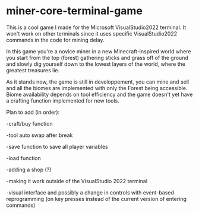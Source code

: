 # miner-core-terminal-game
This is a cool game I made for the Microsoft VisualStudio2022 terminal. It won't work on other terminals since it uses specific VisualStudio2022 commands in the code for mining delay.

In this game you're a novice miner in a new Minecraft-inspired world where you start from the top (forest) gathering sticks and grass off of the ground and slowly dig yourself down to the lowest layers of the world, where the greatest treasures lie.

As it stands now, the game is still in developpement, you can mine and sell and all the biomes are implemented with only the Forest being accessible. Biome availability depends on tool efficiency and the game doesn't yet have a crafting function implemented for new tools.

Plan to add (in order):

-craft/buy function

-tool auto swap after break

-save function to save all player variables

-load function

-adding a shop (?)

-making it work outside of the VisualStudio 2022 terminal 

-visual interface and possibly a change in controls with event-based reprogramming (on key presses instead of the current version of entering commands)
